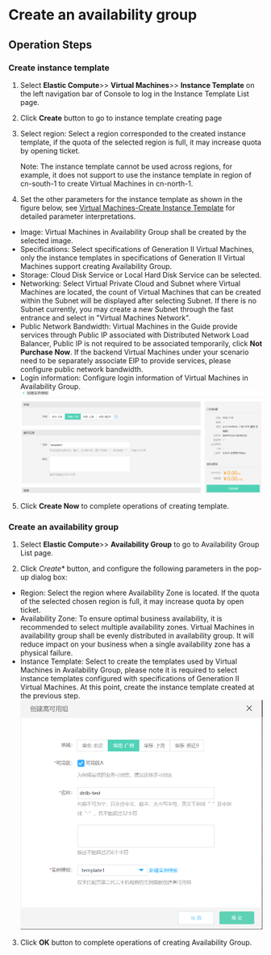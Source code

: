 
# Create an availability group
## Operation Steps
### Create instance template
 1. Select **Elastic Compute**>> **Virtual Machines**>> **Instance Template** on the left navigation bar of Console to log in the Instance Template List page.
 
 2. Click **Create** button to go to instance template creating page
 
 3. Select region: Select a region corresponded to the created instance template, if the quota of the selected region is full, it may increase quota by opening ticket.
 
     Note: The instance template cannot be used across regions, for example, it does not support to use the instance template in region of cn-south-1 to create Virtual Machines in cn-north-1.

 4. Set the other parameters for the instance template as shown in the figure below, see [Virtual Machines-Create Instance Template](http://docs.jdcloud.com/virtual-machines/create-instance-template) for detailed parameter interpretations.
 
   - Image: Virtual Machines in Availability Group shall be created by the selected image.
   - Specifications: Select specifications of Generation II Virtual Machines, only the instance templates in specifications of Generation II Virtual Machines support creating Availability Group.
   - Storage: Cloud Disk Service or Local Hard Disk Service can be selected.
   - Networking: Select Virtual Private Cloud and Subnet where Virtual Machines are located, the count of Virtual Machines that can be created within the Subnet will be displayed after selecting Subnet. If there is no Subnet currently, you may create a new Subnet through the fast entrance and select in "Virtual Machines Network".
   - Public Network Bandwidth: Virtual Machines in the Guide provide services through Public IP associated with Distributed Network Load Balancer, Public IP is not required to be associated temporarily, click **Not Purchase Now**. If the backend Virtual Machines under your scenario need to be separately associate EIP to provide services, please configure public network bandwidth.
   - Login information: Configure login information of Virtual Machines in Availability Group.
![创建实例模板](../../../../image/Networking/Distributed-Network-Load-Balancer/DNLB-020.png)

 5. Click **Create Now** to complete operations of creating template.
 
### Create an availability group
 1. Select **Elastic Compute**>> **Availability Group** to go to Availability Group List page.
 
 2. Click *Create** button, and configure the following parameters in the pop-up dialog box:
 
   - Region: Select the region where Availability Zone is located. If the quota of the selected chosen region is full, it may increase quota by open ticket.
   - Availability Zone: To ensure optimal business availability, it is recommended to select multiple availability zones. Virtual Machines in availability group shall be evenly distributed in availability group. It will reduce impact on your business when a single availability zone has a physical failure.
   - Instance Template: Select to create the templates used by Virtual Machines in Availability Group, please note it is required to select instance templates configured with specifications of Generation II Virtual Machines. At this point, create the instance template created at the previous step.
 ![创建高可用组](../../../../image/Networking/Distributed-Network-Load-Balancer/DNLB-021.png)
 
 3. Click **OK** button to complete operations of creating Availability Group.

